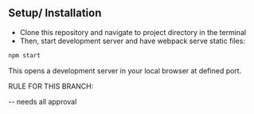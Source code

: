 ## Setup/ Installation

- Clone this repository and navigate to project directory in the terminal
- Then, start development server and have webpack serve static files:

```bash
npm start
```

This opens a development server in your local browser at defined port.

RULE FOR THIS BRANCH:

-- needs all approval

